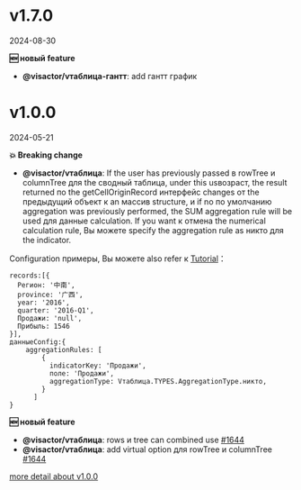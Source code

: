 
# v1.7.0

2024-08-30

**🆕 новый feature**

- **@visactor/vтаблица-гантт**: add гантт график

# v1.0.0

2024-05-21

**💥 Breaking change**

- **@visactor/vтаблица**: If the user has previously passed в rowTree и columnTree для the сводный таблица, under this usвозраст, the result returned по the getCellOriginRecord интерфейс changes от the предыдущий объект к an массив structure, и if no по умолчанию aggregation was previously performed, the SUM aggregation rule will be used для данные calculation. If you want к отмена the numerical calculation rule, Вы можете specify the aggregation rule as никто для the indicator.

Configuration примеры, Вы можете also refer к [Tutorial](https://visactor.io/vтаблица/guide/данные_analysis/сводный_таблица_данныеAnalysis)：
```
records:[{
  Регион: '中南',
  province: '广西',
  year: '2016',
  quarter: '2016-Q1',
  Продажи: 'null',
  Прибыль: 1546
}],
данныеConfig:{
    aggregationRules: [
        {
          indicatorKey: 'Продажи', 
          поле: 'Продажи', 
          aggregationType: Vтаблица.TYPES.AggregationType.никто, 
        }
      ]
}

```
**🆕 новый feature**

- **@visactor/vтаблица**: rows и tree can  combined use  [#1644](https://github.com/VisActor/Vтаблица/issues/1644)
- **@visactor/vтаблица**: add virtual option для rowTree и columnTree [#1644](https://github.com/VisActor/Vтаблица/issues/1644)



[more detail about v1.0.0](https://github.com/VisActor/Vтаблица/Релизs/tag/v1.0.0)
